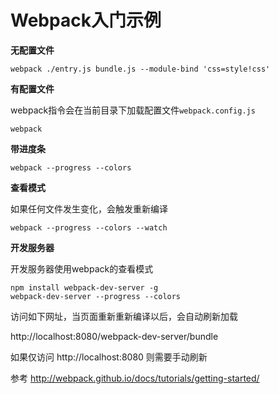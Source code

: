 # Webpack入门示例


**无配置文件**

```
webpack ./entry.js bundle.js --module-bind 'css=style!css'
```

**有配置文件**

webpack指令会在当前目录下加载配置文件`webpack.config.js`

```
webpack
```

**带进度条**

```
webpack --progress --colors
```

**查看模式**

如果任何文件发生变化，会触发重新编译

```
webpack --progress --colors --watch
```

**开发服务器**

开发服务器使用webpack的查看模式

```
npm install webpack-dev-server -g
webpack-dev-server --progress --colors
```

访问如下网址，当页面重新重新编译以后，会自动刷新加载

http://localhost:8080/webpack-dev-server/bundle

如果仅访问 http://localhost:8080 则需要手动刷新






参考
http://webpack.github.io/docs/tutorials/getting-started/
